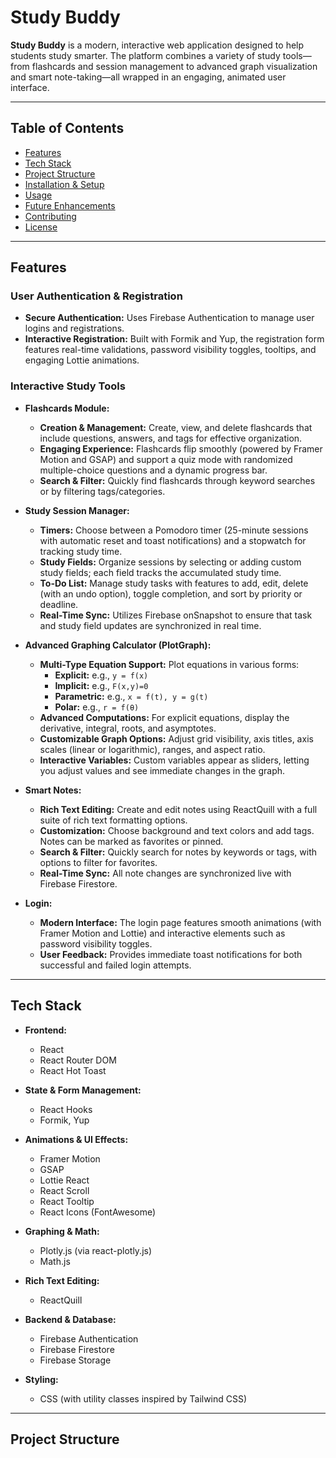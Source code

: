 # Study Buddy

**Study Buddy** is a modern, interactive web application designed to help students study smarter. The platform combines a variety of study tools—from flashcards and session management to advanced graph visualization and smart note-taking—all wrapped in an engaging, animated user interface.

---

## Table of Contents

- [Features](#features)
- [Tech Stack](#tech-stack)
- [Project Structure](#project-structure)
- [Installation & Setup](#installation--setup)
- [Usage](#usage)
- [Future Enhancements](#future-enhancements)
- [Contributing](#contributing)
- [License](#license)

---

## Features

### User Authentication & Registration
- **Secure Authentication:** Uses Firebase Authentication to manage user logins and registrations.
- **Interactive Registration:** Built with Formik and Yup, the registration form features real-time validations, password visibility toggles, tooltips, and engaging Lottie animations.

### Interactive Study Tools

- **Flashcards Module:**
  - **Creation & Management:** Create, view, and delete flashcards that include questions, answers, and tags for effective organization.
  - **Engaging Experience:** Flashcards flip smoothly (powered by Framer Motion and GSAP) and support a quiz mode with randomized multiple-choice questions and a dynamic progress bar.
  - **Search & Filter:** Quickly find flashcards through keyword searches or by filtering tags/categories.

- **Study Session Manager:**
  - **Timers:** Choose between a Pomodoro timer (25-minute sessions with automatic reset and toast notifications) and a stopwatch for tracking study time.
  - **Study Fields:** Organize sessions by selecting or adding custom study fields; each field tracks the accumulated study time.
  - **To-Do List:** Manage study tasks with features to add, edit, delete (with an undo option), toggle completion, and sort by priority or deadline.
  - **Real-Time Sync:** Utilizes Firebase onSnapshot to ensure that task and study field updates are synchronized in real time.

- **Advanced Graphing Calculator (PlotGraph):**
  - **Multi-Type Equation Support:** Plot equations in various forms:
    - **Explicit:** e.g., `y = f(x)`
    - **Implicit:** e.g., `F(x,y)=0`
    - **Parametric:** e.g., `x = f(t), y = g(t)`
    - **Polar:** e.g., `r = f(θ)`
  - **Advanced Computations:** For explicit equations, display the derivative, integral, roots, and asymptotes.
  - **Customizable Graph Options:** Adjust grid visibility, axis titles, axis scales (linear or logarithmic), ranges, and aspect ratio.
  - **Interactive Variables:** Custom variables appear as sliders, letting you adjust values and see immediate changes in the graph.

- **Smart Notes:**
  - **Rich Text Editing:** Create and edit notes using ReactQuill with a full suite of rich text formatting options.
  - **Customization:** Choose background and text colors and add tags. Notes can be marked as favorites or pinned.
  - **Search & Filter:** Quickly search for notes by keywords or tags, with options to filter for favorites.
  - **Real-Time Sync:** All note changes are synchronized live with Firebase Firestore.

- **Login:**
  - **Modern Interface:** The login page features smooth animations (with Framer Motion and Lottie) and interactive elements such as password visibility toggles.
  - **User Feedback:** Provides immediate toast notifications for both successful and failed login attempts.

---

## Tech Stack

- **Frontend:**  
  - React  
  - React Router DOM  
  - React Hot Toast

- **State & Form Management:**  
  - React Hooks  
  - Formik, Yup

- **Animations & UI Effects:**  
  - Framer Motion  
  - GSAP  
  - Lottie React  
  - React Scroll  
  - React Tooltip  
  - React Icons (FontAwesome)

- **Graphing & Math:**  
  - Plotly.js (via react-plotly.js)  
  - Math.js

- **Rich Text Editing:**  
  - ReactQuill

- **Backend & Database:**  
  - Firebase Authentication  
  - Firebase Firestore  
  - Firebase Storage

- **Styling:**  
  - CSS (with utility classes inspired by Tailwind CSS)

---

## Project Structure

